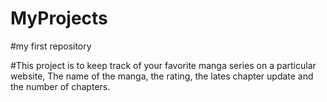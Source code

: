 # MyProjects
#my first repository

#This project is to keep track of your favorite manga series on a particular website, The name of the manga, the rating, the lates chapter update and the number of chapters.

